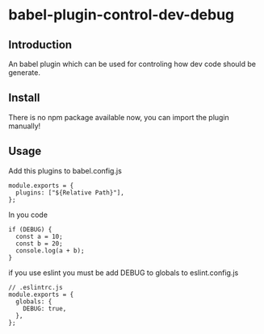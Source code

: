 # babel-plugin-control-dev-debug

## Introduction

An babel plugin which can be used for controling how dev code should be generate.

## Install

There is no npm package available now, you can import the plugin manually!

## Usage

Add this plugins to babel.config.js

```
module.exports = {
  plugins: ["${Relative Path}"],
};
```

In you code

```
if (DEBUG) {
  const a = 10;
  const b = 20;
  console.log(a + b);
}
```

if you use eslint you must be add DEBUG to globals to eslint.config.js

```
// .eslintrc.js
module.exports = {
  globals: {
    DEBUG: true,
  },
};
```
